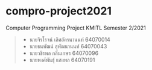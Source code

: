 # compro-project2021
Computer Programming Project
KMITL Semester 2/2021
> * นายจิรโรจน์ 	เลิศอัครนานนท์ 	64070014
> * นายธนพัฒน์ 	สุพัฒนานนท์ 	64070043
> * นายวชิรพล 	กลิ่นเกษร 	64070096
> * นายพงศ์พันธุ์ 	แสงพล 		64070191
